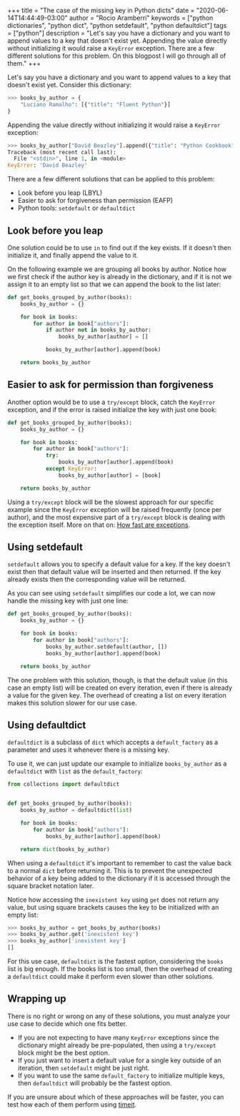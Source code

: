 +++
title = "The case of the missing key in Python dicts"
date = "2020-06-14T14:44:49-03:00"
author = "Rocio Aramberri"
keywords = ["python dictionaries", "python dict", "python setdefault", "python defaultdict"]
tags = ["python"]
description = "Let's say you have a dictionary and you want to append values to a key that doesn't exist yet. Appending the value directly without initializing it would raise a `KeyError` exception. There are a few different solutions for this problem. On this blogpost I will go through all of them."
+++

Let's say you have a dictionary and you want to append values to a key that doesn't exist yet. Consider this dictionary:

```python
>>> books_by_author = {
    "Luciano Ramalho": [{"title": "Fluent Python"}]
}
```

Appending the value directly without initializing it would raise a `KeyError` exception:

```python
>>> books_by_author["David Beazley"].append({"title": "Python Cookbook"})
Traceback (most recent call last):
  File "<stdin>", line 1, in <module>
KeyError: 'David Beazley'
```

There are a few different solutions that can be applied to this problem:

* Look before you leap (LBYL)
* Easier to ask for forgiveness than permission (EAFP)
* Python tools: `setdefault` or `defaultdict`

## Look before you leap

One solution could be to use `in` to find out if the key exists. If it doesn't then initialize it, and finally append the value to it.

On the following example we are grouping all books by author. Notice how we first check if the author key is already in the dictionary, and if it is not we assign it to an empty list so that we can append the book to the list later:
```python
def get_books_grouped_by_author(books):
    books_by_author = {}

    for book in books:
        for author in book["authors"]:
            if author not in books_by_author:
                books_by_author[author] = []

            books_by_author[author].append(book)

    return books_by_author
```

## Easier to ask for permission than forgiveness

Another option would be to use a `try/except` block, catch the `KeyError` exception, and if the error is raised initialize the key with just one book:
```python
def get_books_grouped_by_author(books):
    books_by_author = {}

    for book in books:
        for author in book["authors"]:
            try:
                books_by_author[author].append(book)
            except KeyError:
                books_by_author[author] = [book]

    return books_by_author
```

Using a `try/except` block will be the slowest approach for our specific example since the `KeyError` exception will be raised frequently (once per author), and the most expensive part of a `try/except` block is dealing with the exception itself. More on that on: [How fast are exceptions](https://docs.python.org/3/faq/design.html?#how-fast-are-exceptions).

## Using setdefault

`setdefault`  allows you to specify a default value for a key. If the key doesn't exist then that default value will be inserted and then returned. If the key already exists then the corresponding value will be returned.

As you can see using `setdefault` simplifies our code a lot, we can now handle the missing key with just one line:
```python
def get_books_grouped_by_author(books):
    books_by_author = {}

    for book in books:
        for author in book["authors"]:
            books_by_author.setdefault(author, [])
            books_by_author[author].append(book)

    return books_by_author
```

The one problem with this solution, though, is that the default value (in this case an empty list) will be created on every iteration, even if there is already a value for the given key. The overhead of creating a list on every iteration makes this solution slower for our use case.

## Using defaultdict

`defaultdict` is a subclass of `dict` which accepts a `default_factory` as a parameter and uses it whenever there is a missing key.

To use it, we can just update our example to initialize `books_by_author` as a `defaultdict` with `list` as the `default_factory`:
```python
from collections import defaultdict


def get_books_grouped_by_author(books):
    books_by_author = defaultdict(list)

    for book in books:
        for author in book["authors"]:
            books_by_author[author].append(book)

    return dict(books_by_author)
```

When using a `defaultdict` it's important to remember to cast the value back to a normal `dict` before returning it. This is to prevent the unexpected behavior of a key being added to the dictionary if it is accessed through the square bracket notation later.

Notice how accessing the `inexistent key` using `get` does not return any value, but using square brackets causes the key to be initialized with an empty list:
```python
>>> books_by_author = get_books_by_author(books)
>>> books_by_author.get('inexistent key')
>>> books_by_author['inexistent key']
[]
```

For this use case, `defaultdict` is the fastest option, considering the `books` list is big enough. If the books list is too small, then the overhead of creating a `defaultdict` could make it perform even slower than other solutions.

## Wrapping up

There is no right or wrong on any of these solutions, you must analyze your use case to decide which one fits better.

* If you are not expecting to have many `KeyError` exceptions since the dictionary might already be pre-populated, then using a `try/except` block might be the best option.
* If you just want to insert a default value for a single key outside of an iteration, then `setdefault` might be just right.
* If you want to use the same `default_factory` to initialize multiple keys, then `defaultdict` will probably be the fastest option.

If you are unsure about which of these approaches will be faster, you can test how each of them perform using [timeit](https://docs.python.org/3.8/library/timeit.html).